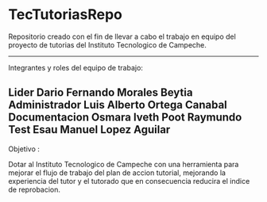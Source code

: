 # TecTutoriasRepo
Repositorio creado con el fin de llevar a cabo el trabajo en equipo del proyecto
de tutorias del Instituto Tecnologico de Campeche.

--------------------------------------------------------------------------------
Integrantes y roles del equipo de trabajo:

  Lider          Dario Fernando Morales Beytia
  Administrador  Luis Alberto Ortega Canabal
  Documentacion  Osmara Iveth Poot Raymundo
  Test           Esau Manuel Lopez Aguilar
--------------------------------------------------------------------------------
Objetivo :

  Dotar al Instituto Tecnologico de Campeche con una herramienta para mejorar
  el flujo de trabajo del plan de accion tutorial, mejorando la experiencia del
  tutor y el tutorado que en consecuencia reducira el indice de reprobacion.
